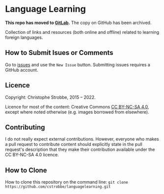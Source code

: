 # Language Learning

**This repo has moved to [GitLab](https://gitlab.com/cstrobbe/languagelearning).** The copy on GitHub has been archived.

Collection of links and resources (both online and offline) related to learning foreign languages. 

## How to Submit Isues or Comments

Go to [issues](https://github.com/cstrobbe/AccessibilityResources/issues) 
and use the `New Issue` button.
Submitting issues requires a GitHub account.

## Licence 

Copyright: Christophe Strobbe, 2015 – 2022.

Licence for most of the content: Creative Commons [CC BY-NC-SA 4.0](Licence_CC-BY-NC-SA-4.0.html),
except where noted otherwise (e.g. images borrowed from elsewhere).

## Contributing

I do not really expect external contributions. 
However, everyone who makes a pull request to contribute content should explicitly state 
in the pull request's description that they make their contribution available under the CC BY-NC-SA 4.0 licence.

## How to Clone

How to clone this repository on the command line:
    `git clone https://github.com/cstrobbe/languagelearning.git`
